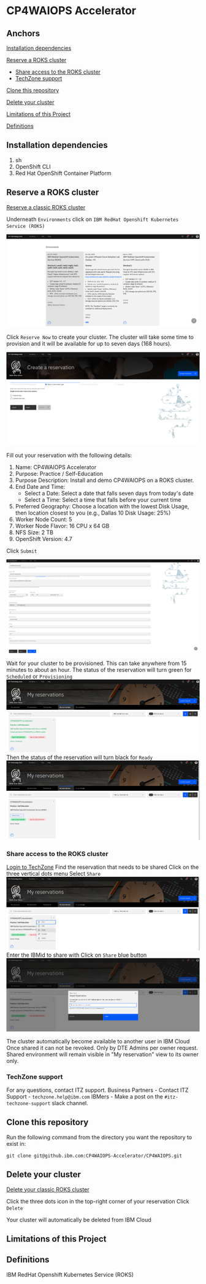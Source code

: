 # CP4WAIOPS Accelerator

## Anchors
[Installation dependencies](#installation-dependencies)

[Reserve a ROKS cluster](#reserve-a-roks-cluster)
- [Share access to the ROKS cluster](#share-access-to-the-roks-cluster)
- [TechZone support](#techzone-support)

[Clone this repository](#clone-this-repository)

[Delete your cluster](#delete-your-cluster)

[Limitations of this Project](#limitations-of-this-project)

[Definitions](#definitions)


## Installation dependencies
1. sh
2. OpenShift CLI
3. Red Hat OpenShift Container Platform

## Reserve a ROKS cluster
[Reserve a classic ROKS cluster](https://techzone.ibm.com/collection/custom-roks-vmware-requests)

Underneath `Environments` click on `IBM RedHat Openshift Kubernetes Service (ROKS)`

![TechZone](./documentation/techzone01.png)

Click `Reserve Now` to create your cluster. The cluster will take some time to provision and it will be available for up to seven days (168 hours).

![TechZone](./documentation/techzone02.png)

Fill out your reservation with the following details:
1. Name: CP4WAIOPS Accelerator
2. Purpose: Practice / Self-Education
3. Purpose Description: Install and demo CP4WAIOPS on a ROKS cluster.
4. End Date and Time:
   - Select a Date: Select a date that falls seven days from today's date
   - Select a Time: Select a time that falls before your current time
5. Preferred Geography: Choose a location with the lowest Disk Usage, then location closest to you (e.g., Dallas 10 Disk Usage: 25%)
6. Worker Node Count: 5
7. Worker Node Flavor: 16 CPU x 64 GB
8. NFS Size: 2 TB
9. OpenShift Version: 4.7

Click `Submit`

![TechZone](./documentation/techzone03.png)

Wait for your cluster to be provisioned. This can take anywhere from 15 minutes to about an hour.
The status of the reservation will turn green for `Scheduled` or `Provisioning`
![TechZone](./documentation/techzone04.png)
Then the status of the reservation will turn black for `Ready`
![TechZone](./documentation/techzone05.png)

### Share access to the ROKS cluster
[Login to TechZone](https://techzone.ibm.com/my/reservations)
Find the reservation that needs to be shared
Click on the three vertical dots menu
Select `Share`
![TechZone](./documentation/techzone06.png)
Enter the IBMid to share with
Click on `Share` blue button
![TechZone](./documentation/techzone07.png)

The cluster automatically become available to another user in IBM Cloud
Once shared it can not be revoked. Only by DTE Admins per owner request.
Shared environment will remain visible in "My reservation" view to its owner only.

### TechZone support
For any questions, contact ITZ support.
Business Partners - Contact ITZ Support - `techzone.help@ibm.com`
IBMers - Make a post on the `#itz-techzone-support` slack channel.

## Clone this repository
Run the following command from the directory you want the repository to exist in:
```
git clone git@github.ibm.com:CP4WAIOPS-Accelerator/CP4WAIOPS.git
```

## Delete your cluster
[Delete your classic ROKS cluster](https://techzone.ibm.com/my/reservations)

Click the three dots icon in the top-right corner of your reservation
Click `Delete`

Your cluster will automatically be deleted from IBM Cloud

## Limitations of this Project

## Definitions
IBM RedHat Openshift Kubernetes Service (ROKS)